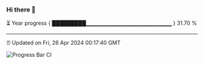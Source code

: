 ### Hi there 👋

⏳ Year progress { █████████▁▁▁▁▁▁▁▁▁▁▁▁▁▁▁▁▁▁▁▁▁ } 31.70 %

---

⏰ Updated on Fri, 26 Apr 2024 00:17:40 GMT

![Progress Bar CI](https://github.com/liununu/liununu/workflows/Progress%20Bar%20CI/badge.svg)
